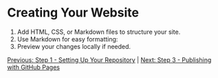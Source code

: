 # Creating Your Website
1. Add HTML, CSS, or Markdown files to structure your site.
2. Use Markdown for easy formatting:
3. Preview your changes locally if needed.

[Previous: Step 1 - Setting Up Your Repository](Step_One.md) | [Next: Step 3 - Publishing with GitHub Pages](Step_Two.md)
